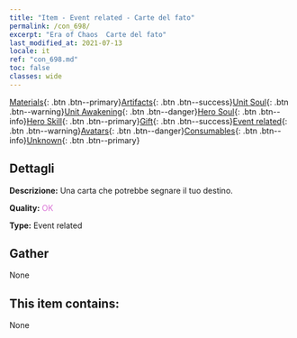 ```yaml
---
title: "Item - Event related - Carte del fato"
permalink: /con_698/
excerpt: "Era of Chaos  Carte del fato"
last_modified_at: 2021-07-13
locale: it
ref: "con_698.md"
toc: false
classes: wide
---
```

 [Materials](/ItemsIT/){: .btn .btn--primary}[Artifacts](/ItemsIT/Artifacts/){: .btn .btn--success}[Unit Soul](/ItemsIT/UnitSoul/){: .btn .btn--warning}[Unit Awakening](/ItemsIT/UnitAwakening/){: .btn .btn--danger}[Hero Soul](/ItemsIT/HeroSoul/){: .btn .btn--info}[Hero Skill](/ItemsIT/HeroSkill/){: .btn .btn--primary}[Gift](/ItemsIT/Gift/){: .btn .btn--success}[Event related](/ItemsIT/Events/){: .btn .btn--warning}[Avatars](/ItemsIT/Avatars/){: .btn .btn--danger}[Consumables](/ItemsIT/Consumables/){: .btn .btn--info}[Unknown](/ItemsIT/Unknown/){: .btn .btn--primary}

## Dettagli
 **Descrizione:** Una carta che potrebbe segnare il tuo destino.

 **Quality:** <span style="color: #DA70D6">OK</span>

 **Type:** Event related

## Gather

  None

## This item contains:

  None

